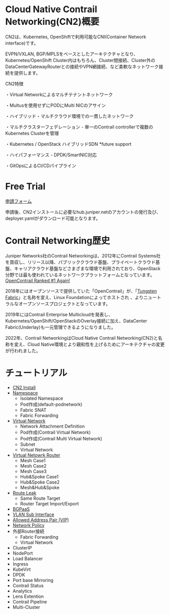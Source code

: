 # Cloud Native Contrail Networking(CN2)概要
CN2は、Kubernetes, OpenShiftで利用可能なCNI(Container Network interface)です。

EVPN/VXLAN, BGP/MPLSをベースとしたアーキテクチャとなり、Kubernetes/OpenShift Cluster内はもちろん、Cluster間接続、Cluster外のDataCenterGatewayRouterとの接続やVPN網接続、など柔軟なネットワーク接続を提供します。

CN2特徴 

・Virtual Networkによるマルチテナントネットワーク

・Multusを使用せずにPODにMulti NICのアサイン

・ハイブリッド・マルチクラウド環境での一貫したネットワーク

・マルチクラスターフェデレーション - 単一のContrail controllerで複数のKubernetes Clusterを管理

・Kubernetes / OpenStack ハイブリッドSDN *future support

・ハイパフォーマンス - DPDK/SmartNIC対応

・GitOpsによるCI/CDパイプライン

# Free Trial
[申請フォーム](https://www.juniper.net/jp/ja/forms/cn2-free-trial.html)

申請後、CN2インストールに必要なhub.juniper.netのアカウントの発行及び、deployer.yamlがダウンロード可能となります。

# Contrail Networking歴史
Juniper Networks社のContrail Networkingは、2012年にContrail Systems社を買収し、リリース以降、パブリッククラウド基盤、プライベートクラウド基盤、キャリアクラウド基盤などさまざまな環境で利用されており、OpenStack分野では最も使われているネットワークプラットフォームとなっています。[OpenContrail Ranked #1 Again!](https://forums.juniper.net/t5/Service-Provider-Transformation/OpenContrail-Ranked-1-Again-Juniper-Brings-Its-A-Game-with-a/ba-p/290851)

2018年にはオープンソースで提供していた「OpenContrail」が、「[Tungsten Fabric](https://tungsten.io/)」と名称を変え、Linux Foundationによってホストされ 、よりニュートラルなオープンソースプロジェクトとなっています。

2019年にはContrail Enterprise Multicloudを発表し、Kubernetes/OpenShift/OpenStackのOverlay接続に加え、DataCenter Fabric(Underlay)も一元管理できるようになりました。

2022年、Contrail NetworkingはCloud Native Contrail Networking(CN2)と名称を変え、Cloud Native環境とより親和性を上げるためにアーキテクチャの変更が行われました。

# チュートリアル
- [CN2 Install](https://github.com/jnpr-jp-crdc/CN2/blob/main/Docs/install.md)
- [Namespace](https://github.com/jnpr-jp-crdc/CN2/blob/main/Docs/Namespace.md)
  - Isolated Namespace
  - Pod作成(default-podnetwork)
  - Fabric SNAT
  - Fabric Forwarding
- [Virtual Network](https://github.com/jnpr-jp-crdc/CN2/blob/main/Docs/VirtualNetwork.md)
  - Network Attachment Definition
  - Pod作成(Contrail Virtual Network)
  - Pod作成(Contrail Multi Virtual Network)
  - Subnet
  - Virtual Network
- [Virtual Netowrk Router](https://github.com/jnpr-jp-crdc/CN2/blob/main/Docs/VirtualNetworkRouter.md)
  - Mesh Case1
  - Mesh Case2
  - Mesh Case3
  - Hub&Spoke Case1
  - Hub&Spoke Case2
  - Mesh&Hub&Spoke
- [Route Leak](https://github.com/jnpr-jp-crdc/CN2/blob/main/Docs/RouteLeak.md)
  - Same Route Target
  - Router Target Import/Export
- [BGPaaS](https://github.com/jnpr-jp-crdc/CN2/blob/main/Docs/BGPaaS.md)
- [VLAN Sub Interface](https://github.com/jnpr-jp-crdc/CN2/blob/main/Docs/VLAN-SubInterface.md)
- [Allowed Address Pair (VIP)](https://github.com/jnpr-jp-crdc/CN2/blob/main/Docs/AllowedAddressPair.md)
- [Network Policy](https://github.com/jnpr-jp-crdc/CN2/blob/main/Docs/NetworkPolicy.md)
- 外部Router接続
  - Fabric Forwarding
  - Virtual Network
- ClusterIP
- NodePort
- Load Balancer
- Ingress
- KubeVirt
- DPDK
- Port base Mirroring
- Contrail Status
- Analytics
- Lens Extention
- Contrail Pipeline
- Multi-Cluster
